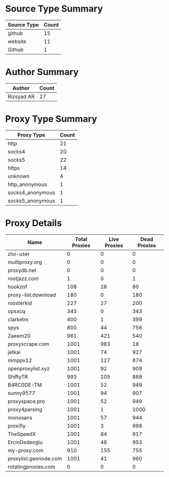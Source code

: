 # Source Type Summary

| Source Type | Count |
|-------------|-------|
| github | 15 |
| website | 11 |
| Github | 1 |


# Author Summary

| Author | Count |
|--------|-------|
| Rizsyad AR | 27 |


# Proxy Type Summary

| Proxy Type | Count |
|------------|-------|
| http | 21 |
| socks4 | 20 |
| socks5 | 22 |
| https | 14 |
| unknown | 4 |
| http_anonymous | 1 |
| socks4_anonymous | 1 |
| socks5_anonymous | 1 |


# Proxy Details

| Name | Total Proxies | Live Proxies | Dead Proxies |
|------|---------------|--------------|---------------|
| zloi-user | 0 | 0 | 0 |
| multiproxy.org | 0 | 0 | 0 |
| proxydb.net | 0 | 0 | 0 |
| rootjazz.com | 1 | 0 | 1 |
| hookzof | 108 | 28 | 80 |
| proxy-list.download | 180 | 0 | 180 |
| roosterkid | 227 | 27 | 200 |
| opsxcq | 343 | 0 | 343 |
| clarketm | 400 | 1 | 399 |
| spys | 800 | 44 | 756 |
| Zaeem20 | 961 | 421 | 540 |
| proxyscrape.com | 1001 | 983 | 18 |
| jetkai | 1001 | 74 | 927 |
| mmppx12 | 1001 | 127 | 874 |
| openproxylist.xyz | 1001 | 92 | 909 |
| ShiftyTR | 993 | 105 | 888 |
| B4RC0DE-TM | 1001 | 52 | 949 |
| sunny9577 | 1001 | 94 | 907 |
| proxyspace.pro | 1001 | 52 | 949 |
| proxy4parsing | 1001 | 1 | 1000 |
| monosans | 1001 | 57 | 944 |
| proxifly | 1001 | 3 | 998 |
| TheSpeedX | 1001 | 84 | 917 |
| ErcinDedeoglu | 1001 | 48 | 953 |
| my-proxy.com | 910 | 155 | 755 |
| proxylist.geonode.com | 1001 | 41 | 960 |
| rotatingproxies.com | 0 | 0 | 0 |
